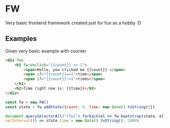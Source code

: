 # FW

Very basic frontend framework created just for fun as a hobby :D

## Examples
Given very basic example with counter
```html
<div fw>
    <h1 fw:onclick="{{count}} += 1">
        <span>Hello, you clicked me {{count}} </span>
        <span if="{{count}}==1">time</span>
        <span if="{{count}}!=1">times</span>
    </h1>
    <h2>Time right now is: {{time}}</h2>
</div>
```

```javascript
const fw = new FW()
const state = fw.addState({count: 0, time: new Date().toString()})

document.querySelectorAll("[fw]").forEach(el => fw.bootstrap(state, el))
setInterval(() => state.time = new Date().toString(), 1000)
```